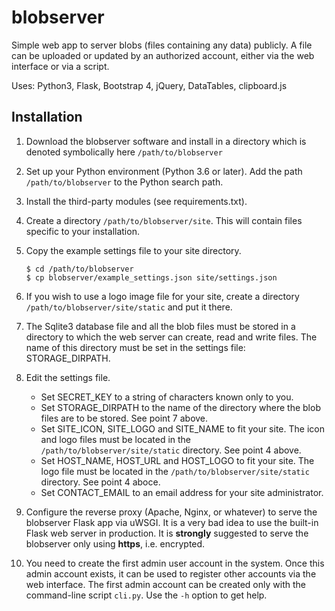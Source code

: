 # blobserver

Simple web app to server blobs (files containing any data) publicly. A
file can be uploaded or updated by an authorized account, either via
the web interface or via a script.

Uses: Python3, Flask, Bootstrap 4, jQuery, DataTables, clipboard.js

## Installation

1. Download the blobserver software and install in a directory
   which is denoted symbolically here `/path/to/blobserver`

2. Set up your Python environment (Python 3.6 or later). Add
   the path `/path/to/blobserver` to the Python search path.

3. Install the third-party modules (see requirements.txt).

4. Create a directory `/path/to/blobserver/site`. This will contain
   files specific to your installation.

5. Copy the example settings file to your site directory.
   ```
   $ cd /path/to/blobserver
   $ cp blobserver/example_settings.json site/settings.json
   ```

6. If you wish to use a logo image file for your site, create
   a directory `/path/to/blobserver/site/static` and put it there.

7. The Sqlite3 database file and all the blob files must be stored
   in a directory to which the web server can create, read and write files.
   The name of this directory must be set in the settings file:
   STORAGE_DIRPATH.

8. Edit the settings file.
   - Set SECRET_KEY to a string of characters known only to you.
   - Set STORAGE_DIRPATH to the name of the directory where the
     blob files are to be stored. See point 7 above.
   - Set SITE_ICON, SITE_LOGO and SITE_NAME to fit your site.
     The icon and logo files must be located in the
     `/path/to/blobserver/site/static` directory. See point 4 above.
   - Set HOST_NAME, HOST_URL and HOST_LOGO to fit your site.
     The logo file must be located in the
     `/path/to/blobserver/site/static` directory. See point 4 aboce.
   - Set CONTACT_EMAIL to an email address for your site administrator.

9. Configure the reverse proxy (Apache, Nginx, or whatever) to serve
   the blobserver Flask app via uWSGI. It is a very bad idea to use
   the built-in Flask web server in production. It is **strongly**
   suggested to serve the blobserver only using **https**, i.e. encrypted.

10. You need to create the first admin user account in the system.
    Once this admin account exists, it can be used to register other
    accounts via the web interface.  The first admin account can be
    created only with the command-line script `cli.py`. Use the `-h`
    option to get help.

